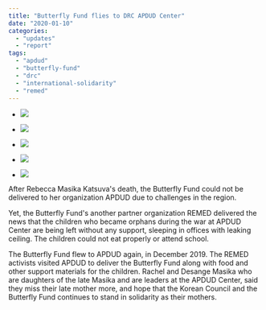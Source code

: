 ```yaml
---
title: "Butterfly Fund flies to DRC APDUD Center"
date: "2020-01-10"
categories: 
  - "updates"
  - "report"
tags: 
  - "apdud"
  - "butterfly-fund"
  - "drc"
  - "international-solidarity"
  - "remed"
---
```


- ![](https://r2.womenandwar.net/2020/01/압두드-고아들을-위한-음식-1024x683.png)
    
- ![](https://r2.womenandwar.net/2020/01/나비기금을-받고-기뻐하는-압두드-활동가들2-1024x683.png)
    
- ![](https://r2.womenandwar.net/2020/01/레메드에서-주는-식량-등-지원-1024x683.png)
    
- ![](https://r2.womenandwar.net/2020/01/마시카-사진과-압두드-활동가-1024x682.png)
    
- ![](https://r2.womenandwar.net/2020/01/세제-지원-1024x683.png)
    

After Rebecca Masika Katsuva's death, the Butterfly Fund could not be delivered to her organization APDUD due to challenges in the region.

Yet, the Butterfly Fund's another partner organization REMED delivered the news that the children who became orphans during the war at APDUD Center are being left without any support, sleeping in offices with leaking ceiling. The children could not eat properly or attend school.

The Butterfly Fund flew to APDUD again, in December 2019. The REMED activists visited APDUD to deliver the Butterfly Fund along with food and other support materials for the children. Rachel and Desange Masika who are daughters of the late Masika and are leaders at the APDUD Center, said they miss their late mother more, and hope that the Korean Council and the Butterfly Fund continues to stand in solidarity as their mothers.
